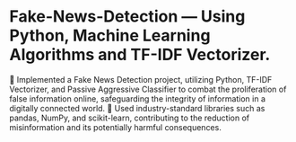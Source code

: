 # Fake-News-Detection — Using Python, Machine Learning Algorithms and TF-IDF Vectorizer.
 Implemented a Fake News Detection project, utilizing Python, TF-IDF Vectorizer, and Passive Aggressive Classifier 
to combat the proliferation of false information online, safeguarding the integrity of information in a digitally 
connected world.
 Used industry-standard libraries such as pandas, NumPy, and scikit-learn, contributing to the reduction of 
misinformation and its potentially harmful consequences.
